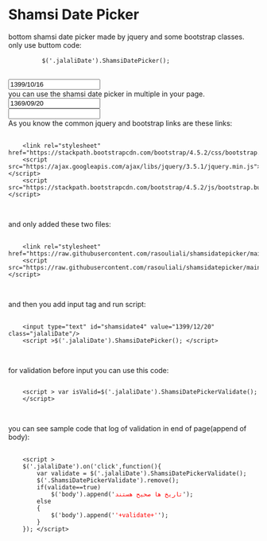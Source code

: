 <html>
	<body>
	<div class="container"> 
		<h1>Shamsi Date Picker</h1>
		<div class="row">
			<div class="col-12">
				bottom shamsi date picker made by jquery and some bootstrap classes. only use buttom code:
				<pre>
		<code>$('.jalaliDate').ShamsiDatePicker();</code>
				</pre>
			</div>
			<div class="col-12">
				<input type="text" id="shamsidate3" value="1399/10/16" class="jalaliDate"/>
			</div>
			<div class="col-12">
				you can use the shamsi date picker in multiple in your page.
			</div>
			<div class="col-6">
				<input type="text" id="shamsidate" value="1369/09/20" class="jalaliDate"/>
			</div>
			<div class="col-6">
				<input type="text" id="shamsidate2" value="" class="jalaliDate"/>
			</div>
			<div class="col-12">
				As you know the common jquery and bootstrap links are these links:
  				<pre>
		<code>
	&lt;link rel="stylesheet" href="https://stackpath.bootstrapcdn.com/bootstrap/4.5.2/css/bootstrap.min.css"&gt;
	&lt;script src="https://ajax.googleapis.com/ajax/libs/jquery/3.5.1/jquery.min.js"&gt;&lt;/script&gt;
	&lt;script src="https://stackpath.bootstrapcdn.com/bootstrap/4.5.2/js/bootstrap.bundle.min.js"&gt;&lt;/script&gt;
					</code>
				</pre>
			</div>
			<div class="col-12">
				and only added these two files:
  				<pre>
	<code>
	&lt;link rel="stylesheet" href="https://raw.githubusercontent.com/rasouliali/shamsidatepicker/main/style.css"&gt;
	&lt;script src="https://raw.githubusercontent.com/rasouliali/shamsidatepicker/main/jalalidatepicker.js"&gt;&lt;/script&gt;
					</code>
				</pre>
			</div>
			<div class="col-12">
				and then you add input tag and run script:
  				<pre>
	<code>
	&lt;input type="text" id="shamsidate4" value="1399/12/20" class="jalaliDate"/&gt;
	&lt;script &gt;$('.jalaliDate').ShamsiDatePicker(); &lt;/script&gt;
	</code>
				</pre>
			</div>
			<div class="col-12">
				for validation before input you can use this code:
	<pre><code>
	&lt;script &gt; var isValid=$('.jalaliDate').ShamsiDatePickerValidate();
	&lt;/script&gt;
	</code>
				</pre>
				you can see sample code that log of validation in end of page(append of body):
  				<pre>
	<code>
	&lt;script &gt;
	$('.jalaliDate').on('click',function(){
		var validate = $('.jalaliDate').ShamsiDatePickerValidate();
		$('.ShamsiDatePickerValidate').remove();
		if(validate==true)
			$('body').append('<span class="ShamsiDatePickerValidate" style="color:red">تاریخ ها صحیح هستند</span>');
		else
		{
			$('body').append('<span class="ShamsiDatePickerValidate" style="color:red">'+validate+'</span>');
		}
	}); &lt;/script&gt;
	</code>
				</pre>
			</div>
		</div>
	</body>
</html>
